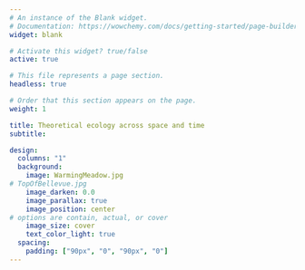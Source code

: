 ```yaml
---
# An instance of the Blank widget.
# Documentation: https://wowchemy.com/docs/getting-started/page-builder/
widget: blank

# Activate this widget? true/false
active: true

# This file represents a page section.
headless: true

# Order that this section appears on the page.
weight: 1

title: Theoretical ecology across space and time
subtitle:

design:
  columns: "1"
  background:
    image: WarmingMeadow.jpg
# TopOfBellevue.jpg
    image_darken: 0.0
    image_parallax: true
    image_position: center
# options are contain, actual, or cover
    image_size: cover
    text_color_light: true
  spacing:
    padding: ["90px", "0", "90px", "0"]
---
```


